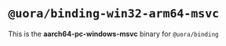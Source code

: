 # `@uora/binding-win32-arm64-msvc`

This is the **aarch64-pc-windows-msvc** binary for `@uora/binding`
